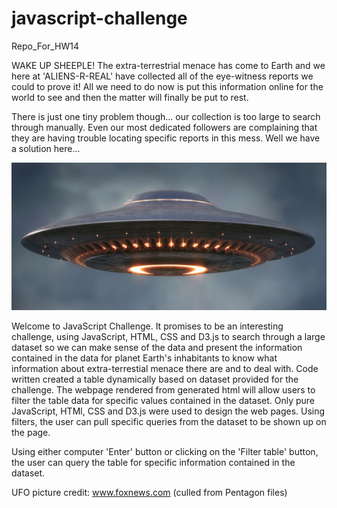 # javascript-challenge
Repo_For_HW14

WAKE UP SHEEPLE! The extra-terrestrial menace has come to Earth and we here at 'ALIENS-R-REAL' have collected all of the eye-witness reports we could to prove it! All we need to do now is put this information online for the world to see and then the matter will finally be put to rest.

There is just one tiny problem though... our collection is too large to search through manually. Even our most dedicated followers are complaining that they are having trouble locating specific reports in this mess. Well we have a solution here...

<img src="UFO.PNG">

Welcome to JavaScript Challenge. It promises to be an interesting challenge, using JavaScript, HTML, CSS and D3.js to search through a large dataset so we can make sense of the data and present the information contained in the data for planet Earth's inhabitants to know what information about extra-terrestial menace there are and to deal with. Code written created a table dynamically based on dataset provided for the challenge. The webpage rendered from generated html will allow users to filter the table data for specific values contained in the dataset. Only pure JavaScript, HTMl, CSS and D3.js were used to design the web pages. Using filters, the user can pull specific queries from the dataset to be shown up on the page.

Using either computer 'Enter' button or clicking on the 'Filter table' button, the user can query the table for specific information contained in the dataset. 

UFO picture credit: www.foxnews.com (culled from Pentagon files)